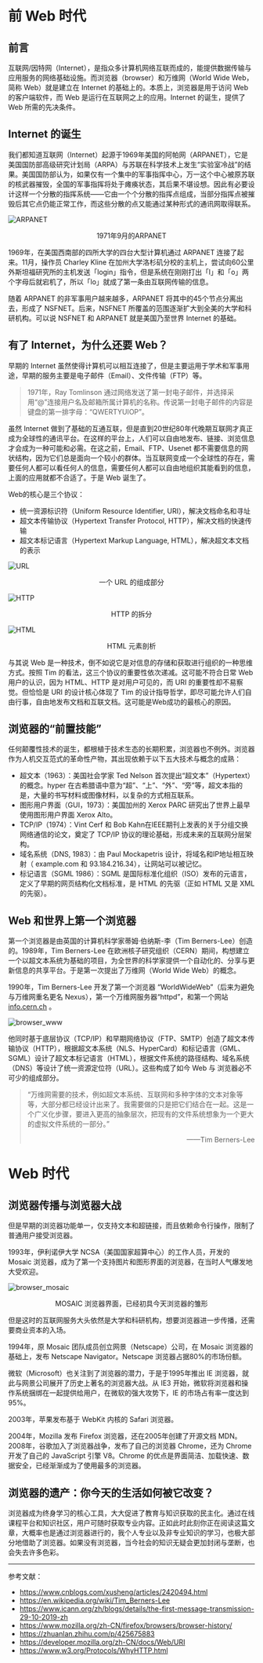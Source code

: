 
# 前 Web 时代

## 前言

互联网/因特网（Internet），是指众多计算机网络互联而成的，能提供数据传输与应用服务的网络基础设施。而浏览器（browser）和万维网（World Wide Web，简称 Web）就是建立在 Internet 的基础上的。本质上，浏览器是用于访问 Web 的客户端软件，而 Web 是运行在互联网之上的应用。Internet 的诞生，提供了 Web 所需的先决条件。

## Internet 的诞生

我们都知道互联网（Internet）起源于1969年美国的阿帕网（ARPANET），它是美国国防部高级研究计划局（ARPA）与苏联在科学技术上发生“实验室冷战”的结果。美国国防部认为，如果仅有一个集中的军事指挥中心，万一这个中心被原苏联的核武器摧毁，全国的军事指挥将处于瘫痪状态，其后果不堪设想。因此有必要设计这样一个分散的指挥系统——它由一个个分散的指挥点组成，当部分指挥点被摧毁后其它点仍能正常工作，而这些分散的点又能通过某种形式的通讯网取得联系。

![ARPANET](/images/browser-1.jpg)

<p align=center>1971年9月的ARPANET</p>

1969年，在美国西南部的四所大学的四台大型计算机通过 ARPANET 连接了起来。11月，操作员 Charley Kline 在加州大学洛杉矶分校的主机上，尝试向60公里外斯坦福研究所的主机发送「login」指令，但是系统在刚刚打出「l」和「o」两个字母后就宕机了，所以「lo」就成了第一条由互联网传输的信息。

随着 ARPANET 的非军事用户越来越多，ARPANET 将其中的45个节点分离出去，形成了 NSFNET。后来，NSFNET 所覆盖的范围逐渐扩大到全美的大学和科研机构。可以说 NSFNET 和 ARPANET 就是美国乃至世界 Internet 的基础。

## 有了 Internet，为什么还要 Web？

早期的 Internet 虽然使得计算机可以相互连接了，但是主要运用于学术和军事用途，早期的服务主要是电子邮件（Email）、文件传输（FTP）等。

> 1971年，Ray Tomlinson 通过网络发送了第一封电子邮件，并选择采用“@”连接用户名及邮箱所属计算机的名称。传说第一封电子邮件的内容是键盘的第一排字母：“QWERTYUIOP”。

虽然 Internet 做到了基础的互通互联，但是直到20世纪80年代晚期互联网才真正成为全球性的通讯平台。在这样的平台上，人们可以自由地发布、链接、浏览信息才会成为一种可能和必需。在这之前，Email、FTP、Usenet 都不需要信息的网状结构，因为它们总是面向一个较小的群体。当互联网变成一个全球性的存在，需要任何人都可以看任何人的信息，需要任何人都可以自由地组织其能看到的信息，上面的应用就都不合适了。于是 Web 诞生了。

Web的核心是三个协议：

*   统一资源标识符（Uniform Resource Identifier, URI），解决文档命名和寻址
*   超文本传输协议（Hypertext Transfer Protocol, HTTP），解决文档的快速传输
*   超文本标记语言（Hypertext Markup Language, HTML），解决超文本文档的表示

![URL](/images/browser-2.jpg)

<p align=center>一个 URL 的组成部分</p>

![HTTP](/images/browser-3.jpg)

<p align=center>HTTP 的拆分</p>

![HTML](/images/browser-4.png)

<p align=center>HTML 元素剖析</p>


与其说 Web 是一种技术，倒不如说它是对信息的存储和获取进行组织的一种思维方式。按照 Tim 的看法，这三个协议的重要性依次递减。这可能不符合日常 Web 用户的认识，因为 HTML、HTTP 是对用户可见的，而 URI 的重要性却不易察觉。但恰恰是 URI 的设计核心体现了 Tim 的设计指导哲学，即尽可能允许人们自由行事，自由地发布文档和互联文档。这可能是Web成功的最核心的原因。

## 浏览器的“前置技能”

任何颠覆性技术的诞生，都根植于技术生态的长期积累，浏览器也不例外。浏览器作为人机交互范式的革命性产物，其出现依赖于以下五大技术与概念的成熟：

*   超文本（1963）：美国社会学家 Ted Nelson 首次提出“超文本”（Hypertext）的概念。hyper 在古希腊语中意为“超”、“上”、“外”、“旁”等，超文本指的是，大量的书写材料或图像材料，以复杂的方式相互联系。
*   图形用户界面（GUI，1973）：美国加州的 Xerox PARC 研究出了世界上最早使用图形用户界面 Xerox Alto。
*   TCP/IP（1974）：Vint Cerf 和 Bob Kahn在IEEE期刊上发表的关于分组交换网络通信的论文，奠定了 TCP/IP 协议的理论基础，形成未来的互联网分层架构。
*   域名系统（DNS, 1983）：由 Paul Mockapetris 设计，将域名和IP地址相互映射（ example.com 和 93.184.216.34），让网站可以被记忆。
*   标记语言（SGML 1986）：SGML 是国际标准化组织（ISO）发布的元语言，定义了早期的网页结构化文档标准，是 HTML 的先驱（正如 HTML 又是 XML 的先驱）。

## Web 和世界上第一个浏览器

第一个浏览器是由英国的计算机科学家蒂姆·伯纳斯-李（Tim Berners-Lee）创造的。1989年，Tim Berners-Lee 在欧洲核子研究组织（CERN）期间，构想建立一个以超文本系统为基础的项目，为全世界的科学家提供一个自动化的、分享与更新信息的共享平台。于是第一次提出了万维网（World Wide Web）的概念。

1990年，Tim Berners-Lee 开发了第一个浏览器 “WorldWideWeb”（后来为避免与万维网重名更名 Nexus），第一个万维网服务器“httpd”，和第一个网站 [info.cern.ch](https://link.zhihu.com/?target=http%3A//info.cern.ch/) 。

![browser_www](/images/browser-5.jpg)

他同时基于底层协议（TCP/IP）和早期网络协议（FTP、SMTP）创造了超文本传输协议（HTTP），根据超文本系统（NLS、HyperCard）和标记语言（GML、SGML）设计了超文本标记语言（HTML），根据文件系统的路径结构、域名系统（DNS）等设计了统一资源定位符（URL）。这些构成了如今 Web 与 浏览器必不可少的组成部分。

> “万维网需要的技术，例如超文本系统、互联网和多种字体的文本对象等等，大部分都已经设计出来了。我需要做的只是把它们结合在一起。这是一个广义化步骤，要进入更高的抽象层次，把现有的文件系统想象为一个更大的虚拟文件系统的一部分。”
>
> <p align=right>——Tim Berners-Lee</p>

# Web 时代

## 浏览器传播与浏览器大战

但是早期的浏览器功能单一，仅支持文本和超链接，而且依赖命令行操作，限制了普通用户接受浏览器。

1993年，伊利诺伊大学 NCSA（美国国家超算中心）的工作人员，开发的 Mosaic 浏览器，成为了第一个支持图片和图形界面的浏览器，在当时人气爆发地大受欢迎。


![browser_mosaic](/images/browser-6.jpg)

<p align=center>MOSAIC 浏览器界面，已经初具今天浏览器的雏形</p>

但是这时的互联网服务大头依然是大学和科研机构，想要浏览器进一步传播，还需要商业资本的入场。

1994年，原 Mosaic 团队成员创立网景（Netscape）公司，在 Mosaic 浏览器的基础上，发布 Netscape Navigator。Netscape 浏览器占据80%的市场份额。

微软（Microsoft）也关注到了浏览器的潜力，于是于1995年推出 IE 浏览器，就此与网景公司展开了历史上著名的浏览器大战。从 IE3 开始，微软将浏览器和操作系统捆绑在一起提供给用户，在微软的强大攻势下，IE 的市场占有率一度达到95%。

2003年，苹果发布基于 WebKit 内核的 Safari 浏览器。

2004年，Mozilla 发布 Firefox 浏览器，还在2005年创建了开源文档 MDN。\
2008年，谷歌加入了浏览器战争，发布了自己的浏览器 Chrome，还为 Chrome 开发了自己的 JavaScript 引擎 V8。Chrome 的优点是界面简洁、加载快速、数据安全，已经渐渐成为了使用最多的浏览器。

## 浏览器的遗产：你今天的生活如何被它改变？

浏览器成为终身学习的核心工具，大大促进了教育与知识获取的民主化。通过在线课程平台和知识社区，用户可随时获取专业内容。正如此时此刻你正在阅读这篇文章，大概率也是通过浏览器进行的，我个人专业以及非专业知识的学习，也极大部分地借助了浏览器。如果没有浏览器，当今社会的知识无疑会更加封闭与垄断，也会失去许多色彩。

***

参考文献：

*   <https://www.cnblogs.com/xusheng/articles/2420494.html>
*   <https://en.wikipedia.org/wiki/Tim_Berners-Lee>
*   <https://www.icann.org/zh/blogs/details/the-first-message-transmission-29-10-2019-zh>
*   <https://www.mozilla.org/zh-CN/firefox/browsers/browser-history/>
*   <https://zhuanlan.zhihu.com/p/425675883>
*   <https://developer.mozilla.org/zh-CN/docs/Web/URI>
*   <https://www.w3.org/Protocols/WhyHTTP.html>
